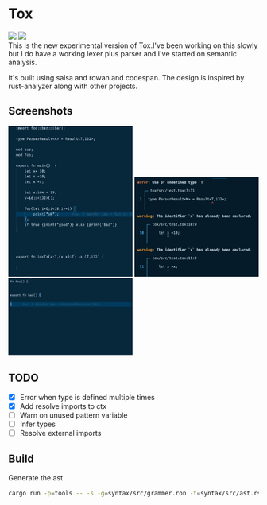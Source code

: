# Tox

![](https://github.com/lapz/tox-rewrite/workflows/CI/badge.svg)
[![](https://tokei.rs/b1/github/lapz/tox-rewrite?category=code)](https://github.com/lapz/tox-rewrite)
<br />
This is the new experimental version of Tox.I've been working on this slowly but I do have a working lexer plus parser and I've started on semantic analysis.

It's built using salsa and rowan and codespan. The design is inspired by rust-analyzer along with other projects.

## Screenshots

<img src='./assets/program.png' width=250>
<img src='./assets/errors.png' width=250>
<img src='./assets/bar.png' width=250>

## TODO

- [x] Error when type is defined multiple times
- [x] Add resolve imports to ctx
- [ ] Warn on unused pattern variable
- [ ] Infer types
- [ ] Resolve external imports

## Build

Generate the ast

```bash
cargo run -p=tools -- -s -g=syntax/src/grammer.ron -t=syntax/src/ast.rs.tera
```
